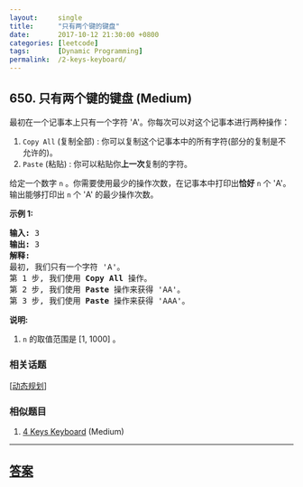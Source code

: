 ```yaml
---
layout:     single
title:      "只有两个键的键盘"
date:       2017-10-12 21:30:00 +0800
categories: [leetcode]
tags:       [Dynamic Programming]
permalink:  /2-keys-keyboard/
---
```


## 650. 只有两个键的键盘 (Medium)

<p>最初在一个记事本上只有一个字符 &#39;A&#39;。你每次可以对这个记事本进行两种操作：</p>

<ol>
	<li><code>Copy All</code> (复制全部) : 你可以复制这个记事本中的所有字符(部分的复制是不允许的)。</li>
	<li><code>Paste</code> (粘贴) : 你可以粘贴你<strong>上一次</strong>复制的字符。</li>
</ol>

<p>给定一个数字&nbsp;<code>n</code>&nbsp;。你需要使用最少的操作次数，在记事本中打印出<strong>恰好</strong>&nbsp;<code>n</code>&nbsp;个 &#39;A&#39;。输出能够打印出&nbsp;<code>n</code>&nbsp;个 &#39;A&#39; 的最少操作次数。</p>

<p><strong>示例 1:</strong></p>

<pre>
<strong>输入:</strong> 3
<strong>输出:</strong> 3
<strong>解释:</strong>
最初, 我们只有一个字符 &#39;A&#39;。
第 1 步, 我们使用 <strong>Copy All</strong> 操作。
第 2 步, 我们使用 <strong>Paste </strong>操作来获得 &#39;AA&#39;。
第 3 步, 我们使用 <strong>Paste</strong> 操作来获得 &#39;AAA&#39;。
</pre>

<p><strong>说明:</strong></p>

<ol>
	<li><code>n</code>&nbsp;的取值范围是 [1, 1000] 。</li>
</ol>

### 相关话题
  [[动态规划](https://github.com/openset/leetcode/tree/master/tag/dynamic-programming/README.md)]

### 相似题目
  1. [4 Keys Keyboard](/4-keys-keyboard) (Medium)

---

## [答案](https://github.com/openset/leetcode/tree/master/problems/2-keys-keyboard)
